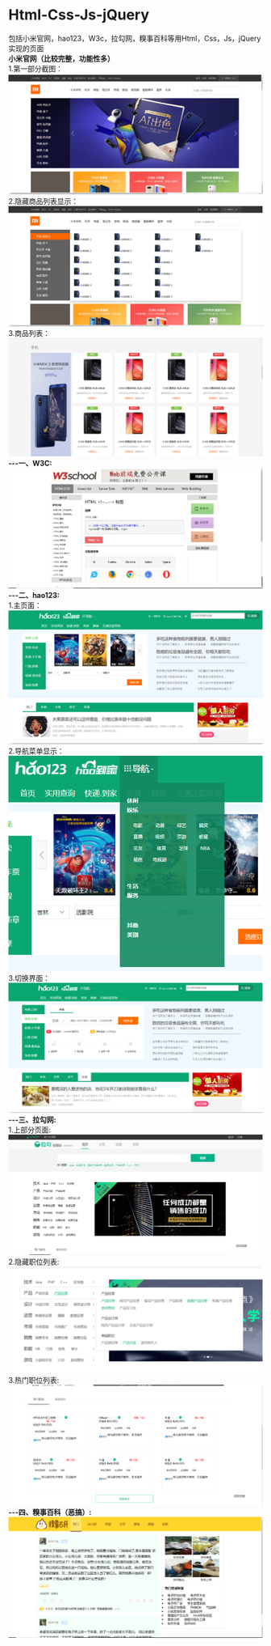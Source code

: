 # Html-Css-Js-jQuery
包括小米官网，hao123，W3c，拉勾网，糗事百科等用Html，Css，Js，jQuery实现的页面</br>
<strong>小米官网（比较完整，功能性多）</strong><br/>
1.第一部分截图：
![image](https://github.com/Sestid/schoolProject/blob/main/xiaomi/xiaomi1.png)
2.隐藏商品列表显示：
![image](https://github.com/Sestid/schoolProject/blob/main/xiaomi/xiaomi2.png)
3.商品列表：
![image](https://github.com/Sestid/schoolProject/blob/main/xiaomi/xiaomi3.png)
<strong>---一、W3C:</strong></br>
![image](https://github.com/Sestid/schoolProject/blob/main/-Webpages/W3c/W3c.png)</br>
<strong>---二、hao123:</strong></br>
1.主页面：</br>
![image](https://github.com/Sestid/schoolProject/blob/main/-Webpages/hao123/hao1.png)</br>
2.导航菜单显示：</br>
![image](https://github.com/Sestid/schoolProject/blob/main/-Webpages/hao123/hao2.png)</br>
3.切换界面：</br>
![image](https://github.com/Sestid/schoolProject/blob/main/-Webpages/hao123/hao3.png)</br>
<strong>---三、拉勾网:</strong></br>
1.上部分页面:</br>
![image](https://github.com/Sestid/schoolProject/blob/main/-Webpages/%E6%8B%89%E5%8B%BE%E7%BD%91/lagou1.png)
2.隐藏职位列表:</br>
![image](https://github.com/Sestid/schoolProject/blob/main/-Webpages/%E6%8B%89%E5%8B%BE%E7%BD%91/lagou2.png)
3.热门职位列表:</br>
![image](https://github.com/Sestid/schoolProject/blob/main/-Webpages/%E6%8B%89%E5%8B%BE%E7%BD%91/lagou3.png)
<strong>---四、糗事百科（恶搞）:</strong></br>
![image](https://github.com/Sestid/schoolProject/blob/main/-Webpages/%E7%B3%97%E4%BA%8B%E7%99%BE%E7%A7%91/quishibaike.png)
